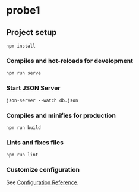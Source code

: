 # probe1

## Project setup

```
npm install
```

### Compiles and hot-reloads for development

```
npm run serve
```

### Start JSON Server

```
json-server --watch db.json
```

### Compiles and minifies for production

```
npm run build
```

### Lints and fixes files

```
npm run lint
```

### Customize configuration

See [Configuration Reference](https://cli.vuejs.org/config/).
